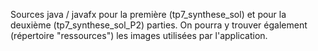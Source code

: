 Sources java / javafx pour la première (tp7_synthese_sol) et pour la deuxième (tp7_synthese_sol_P2) parties. 
On pourra y trouver également (répertoire "ressources") les images utilisées par l'application.
